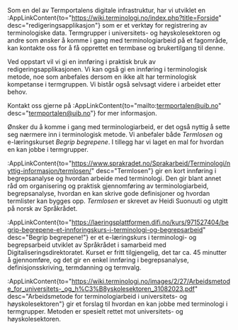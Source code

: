 Som en del av Termportalens digitale infrastruktur, har vi utviklet en
:AppLinkContent{to="https://wiki.terminologi.no/index.php?title=Forside"
desc="redigeringsapplikasjon"} som er et verktøy for registrering av
terminologiske data. Termgrupper i universitets- og høyskolesektoren
og andre som ønsker å komme i gang med terminologiarbeid på et
fagområde, kan kontakte oss for å få opprettet en termbase og
brukertilgang til denne.

Ved oppstart vil vi gi en innføring i praktisk bruk av
redigeringsapplikasjonen. Vi kan også gi en innføring i terminologisk
metode, noe som anbefales dersom en ikke alt har terminologisk
kompetanse i termgruppen. Vi bistår også selvsagt videre i arbeidet
etter behov.

Kontakt oss gjerne på :AppLinkContent{to="mailto:termportalen@uib.no"
desc="termportalen@uib.no"} for mer informasjon.

Ønsker du å komme i gang med terminologiarbeid, er det også nyttig å
sette seg nærmere inn i terminologisk metode. Vi anbefaler både
*Termlosen* og e-læringskurset *Begrip begrepene*. I tillegg
har vi laget en mal for hvordan en kan jobbe i termgrupper.

:AppLinkContent{to="https://www.sprakradet.no/Sprakarbeid/Terminologi/nyttig-informasjon/termlosen/"
desc="Termlosen"} gir en kort innføring i begrepsanalyse og hvordan
arbeide med terminologi. Den gir blant annet råd om organisering og
praktisk gjennomføring av terminologiarbeid, begrepsanalyse, hvordan
en kan skrive gode definisjoner og hvordan termlister kan bygges opp.
*Termlosen* er skrevet av Heidi Suonuuti og utgitt på norsk av
Språkrådet.

:AppLinkContent{to="https://laeringsplattformen.difi.no/kurs/971527404/begrip-begrepene-et-innforingskurs-i-terminologi-og-begrepsarbeid"
desc="Begrip begrepene!"} er et e-læringskurs i terminologi- og
begrepsarbeid utviklet av Språkrådet i samarbeid med
Digitaliseringsdirektoratet. Kurset er fritt tilgjengelig, det tar ca.
45 minutter å gjennomføre, og det gir en enkel innføring i
begrepsanalyse, definisjonsskriving, termdanning og termvalg.

:AppLinkContent{to="https://wiki.terminologi.no/images/2/27/Arbeidsmetode_for_universitets-_og_h%C3%B8yskolesektoren_31082023.pdf"
desc="Arbeidsmetode for terminologiarbeid i universitets- og
høyskolesektoren"} gir et forslag til hvordan en kan jobbe med
terminologi i termgrupper. Metoden er spesielt rettet mot
universitets- og høyskolesektoren.
